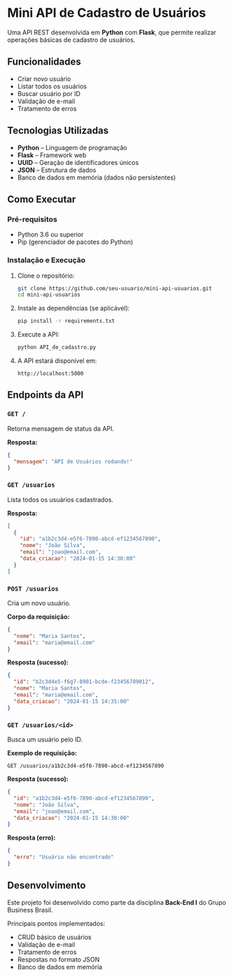 # Mini API de Cadastro de Usuários

Uma API REST desenvolvida em **Python** com **Flask**, que permite realizar operações básicas de cadastro de usuários.

## Funcionalidades

* Criar novo usuário
* Listar todos os usuários
* Buscar usuário por ID
* Validação de e-mail
* Tratamento de erros

## Tecnologias Utilizadas

* **Python** – Linguagem de programação
* **Flask** – Framework web
* **UUID** – Geração de identificadores únicos
* **JSON** – Estrutura de dados
* Banco de dados em memória (dados não persistentes)

## Como Executar

### Pré-requisitos

* Python 3.6 ou superior
* Pip (gerenciador de pacotes do Python)

### Instalação e Execução

1. Clone o repositório:

   ```bash
   git clone https://github.com/seu-usuario/mini-api-usuarios.git
   cd mini-api-usuarios
   ```

2. Instale as dependências (se aplicável):

   ```bash
   pip install -r requirements.txt
   ```

3. Execute a API:

   ```bash
   python API_de_cadastro.py
   ```

4. A API estará disponível em:

   ```
   http://localhost:5000
   ```

## Endpoints da API

### `GET /`

Retorna mensagem de status da API.

**Resposta:**

```json
{
  "mensagem": "API de Usuários rodando!"
}
```

### `GET /usuarios`

Lista todos os usuários cadastrados.

**Resposta:**

```json
[
  {
    "id": "a1b2c3d4-e5f6-7890-abcd-ef1234567890",
    "nome": "João Silva",
    "email": "joao@email.com",
    "data_criacao": "2024-01-15 14:30:00"
  }
]
```

### `POST /usuarios`

Cria um novo usuário.

**Corpo da requisição:**

```json
{
  "nome": "Maria Santos",
  "email": "maria@email.com"
}
```

**Resposta (sucesso):**

```json
{
  "id": "b2c3d4e5-f6g7-8901-bcde-f23456789012",
  "nome": "Maria Santos",
  "email": "maria@email.com",
  "data_criacao": "2024-01-15 14:35:00"
}
```

### `GET /usuarios/<id>`

Busca um usuário pelo ID.

**Exemplo de requisição:**

```
GET /usuarios/a1b2c3d4-e5f6-7890-abcd-ef1234567890
```

**Resposta (sucesso):**

```json
{
  "id": "a1b2c3d4-e5f6-7890-abcd-ef1234567890",
  "nome": "João Silva",
  "email": "joao@email.com",
  "data_criacao": "2024-01-15 14:30:00"
}
```

**Resposta (erro):**

```json
{
  "erro": "Usuário não encontrado"
}
```

## Desenvolvimento

Este projeto foi desenvolvido como parte da disciplina **Back-End I** do Grupo Business Brasil.

Principais pontos implementados:

* CRUD básico de usuários
* Validação de e-mail
* Tratamento de erros
* Respostas no formato JSON
* Banco de dados em memória
